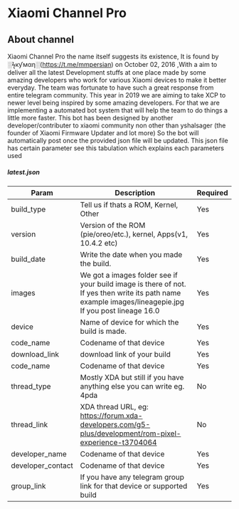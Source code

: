 # Xiaomi Channel Pro
## About channel 
Xiaomi Channel Pro the name itself suggests its existence, It is found by ░ϟкƴмαη░(https://t.me/mmpersian) on October 02, 2016 ,With a aim to deliver all the latest Development stuffs at one place made by some amazing developers who work for various Xiaomi devices to make it better everyday.
The team was fortunate to have such a great response from entire telegram community.
This year in 2019 we are aiming to take XCP to newer level being inspired by some amazing developers.
For that we are implementing a automated bot system that will help the team to do things a little more faster.
This bot has been designed by another developer/contributer to xiaomi community non other than yshalsager (the founder of Xiaomi Firmware Updater and lot more)
So the bot will automatically post once the provided json file will be updated.
This json file has certain parameter see this tabulation which explains each parameters used

##### latest.json
| Param | Description | Required |
|--|--|--|
| build_type | Tell us if thats a ROM, Kernel, Other | Yes |
| version | Version of the ROM (pie/oreo/etc.), kernel, Apps(v1, 10.4.2 etc) | Yes |
| build_date | Write the date when you made the build. | Yes |
| images | We got a images folder see if your build image is there of not. If yes then write its path name example images/lineagepie.jpg If you post lineage 16.0 | Yes |
| device | Name of device for which the build is made. | Yes |
| code_name | Codename of that device | Yes |
| download_link | download link of your build | Yes |
| code_name | Codename of that device | Yes |
| thread_type | Mostly XDA but still if you have anything else you can write eg. 4pda | No  |
| thread_link | XDA thread URL, eg: https://forum.xda-developers.com/g5-plus/development/rom-pixel-experience-t3704064 | No |
| developer_name | Codename of that device | Yes |
| developer_contact | Codename of that device | Yes |
| group_link | If you have any telegram group link for that device or supported build | Yes |
